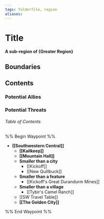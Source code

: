 ```yaml
---
tags: folderfile, region
aliases:
---
```

# Title
#### A sub-region of {Greater Region}
## Boundaries
## Contents
### Potential Allies
### Potential Threats
###### Table of Contents
%% Begin Waypoint %%
- **[[Southwestern Central]]**
	- **[[Kailkeep]]**
	- **[[Mountain Hall]]**
	- **Smaller than a city**
		- [[Kickoff]]
		- [[New Quillbuck]]
	- **Smaller than a feature**
		- [[Kickoff's Great Durandurm Mines]]
	- **Smaller than a village**
		- [[Tybir's Camel Ranch]]
	- [[SW Travel Table]]
	- **[[The Golden City]]**

%% End Waypoint %%
